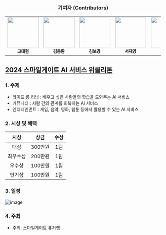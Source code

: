 <h3 align='center'> 기여자 (Contributors) </h3>

<!-- ALL-CONTRIBUTORS-LIST:START - Do not remove or modify this section -->
<!-- prettier-ignore-start -->
<!-- markdownlint-disable -->
<table align='center'>
  <tr>
    <td align="center"><a href="https://github.com/godaebbang"><img src="https://avatars.githubusercontent.com/u/102419537?v=4" width="100px;" alt=""/><br/><sub><b>고대현</b></sub></a><br/></td>
    <td align="center"><a href="https://github.com/DH-1279"><img src="https://avatars.githubusercontent.com/u/79534025?v=4" width="100px;" alt=""/><br/><sub><b>김동환</b></sub></a><br/></td>
    <td align="center"><a href="https://github.com/bogeoung"><img src="https://avatars.githubusercontent.com/u/50127209?v=4" width="100px;" alt=""/><br/><sub><b>김보경</b></sub></a><br/></td>
    <td align="center"><a href="https://github.com/tjwodud04"><img src="https://avatars.githubusercontent.com/u/34568203?s=400&u=b7ae33a442d813e50d1d7740519c98d013d1b360&v=4" width="100px;" alt=""/><br/><sub><b>서재영</b></sub></a><br/></td>
    <td align="center"><a href="https://github.com/statrav"><img src="https://avatars.githubusercontent.com/u/109338312?v=4" width="100px;" alt=""/><br/><sub><b>황혜수</b></sub></a><br/></td>
    <td align="center"><a href="https://github.com/JunseoHo"><img src="https://avatars.githubusercontent.com/u/112461939?v=4" width="100px;" alt=""/><br/><sub><b>호준서</b></sub></a><br/></td>
  </tr>
</table>
<!-- markdownlint-restore -->
<!-- prettier-ignore-end -->
<!-- ALL-CONTRIBUTORS-LIST:END -->

## [2024 스마일게이트 AI 서비스 위클리톤](https://futurelab.center/front/program/program-view?G_MENU_SEQ=&contSeq=754)

### 1. 주제
- 라이프 롱 러닝 : 배우고 싶은 사람들의 학습을 도와주는 AI 서비스
- 커뮤니티 : 사람 간의 관계를 회복하는 AI 서비스
- 엔터테인먼트 : 게임, 음악, 영화, 웹툰 등에서 활용할 수 있는 AI 서비스

### 2. 시상 및 혜택

|       시상       |   상금    | 수상 |
| :--------------: | :-------: | :--: |
|       대상       | 300만원 | 1팀  |
|      최우수상    | 200만원 | 1팀  |
|      우수상      | 100만원 | 1팀  |
|      인기상      |  100만원  | 1팀  |

### 3. 일정
![image](https://github.com/user-attachments/assets/6c986492-74c9-409a-bfc3-90e5004f1d76)

### 4. 주최
* 주최: 스마일게이트 퓨처랩

